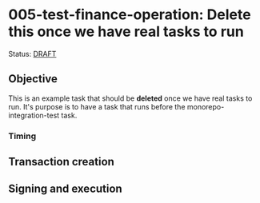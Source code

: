 # 005-test-finance-operation: Delete this once we have real tasks to run

Status: [DRAFT]()

## Objective

This is an example task that should be **deleted** once we have real tasks to run. It's purpose is to have a task that runs before the monorepo-integration-test task.

### Timing

## Transaction creation

## Signing and execution


